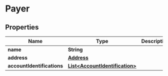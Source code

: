 
# Payer

## Properties
Name | Type | Description | Notes
------------ | ------------- | ------------- | -------------
**name** | **String** |  | 
**address** | [**Address**](Address.md) |  |  [optional]
**accountIdentifications** | [**List&lt;AccountIdentification&gt;**](AccountIdentification.md) |  | 



